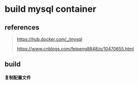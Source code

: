 # build mysql container

## references

> https://hub.docker.com/_/mysql
>
> https://www.cnblogs.com/feipeng8848/p/10470655.html

## build

#### 复制配置文件

```

```

